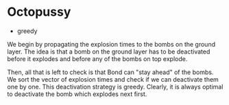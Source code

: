 # Octopussy

* greedy

We begin by propagating the explosion times to the bombs on the ground layer. The idea is that a bomb on the ground layer has to be deactivated before it explodes and before any of the bombs on top explode.

Then, all that is left to check is that Bond can "stay ahead" of the bombs. We sort the vector of explosion times and check if we can deactivate them one by one. This deactivation strategy is greedy. Clearly, it is always optimal to deactivate the bomb which explodes next first.

